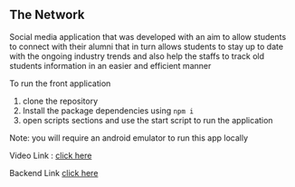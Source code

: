 ## The Network

Social media application that was developed with an aim to allow students to connect with their alumni that in turn allows students to stay up to date with the 
ongoing industry trends and also help the staffs to track old students information in an easier and efficient manner

To run the front application 

1. clone the repository
2. Install the package dependencies using `npm i`
3. open scripts sections and use the start script to run the application

Note: you will require an android emulator to run this app locally

Video Link : <a href="https://drive.google.com/file/d/1HDRLtlLnB1kixk06P2UYpPy3OmzOmcl9/view?usp=drivesdk"> click here </a>


Backend Link <a href="https://github.com/Hariprasad36825/AMNS"> click here </a>

